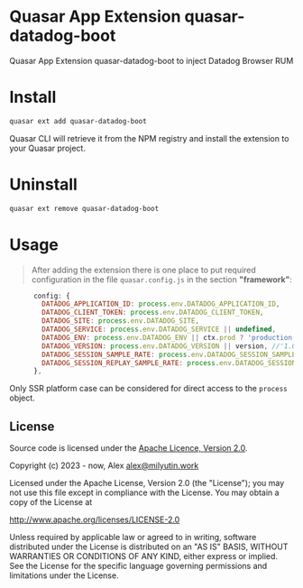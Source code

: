 Quasar App Extension quasar-datadog-boot
===

Quasar App Extension quasar-datadog-boot to inject Datadog Browser RUM

# Install
```bash
quasar ext add quasar-datadog-boot
```
Quasar CLI will retrieve it from the NPM registry and install the extension to your Quasar project.


# Uninstall
```bash
quasar ext remove quasar-datadog-boot
```

# Usage
> After adding the extension there is one place to put required configuration in the file `quasar.config.js` in the section **"framework"**:
```javascript
      config: {
        DATADOG_APPLICATION_ID: process.env.DATADOG_APPLICATION_ID,
        DATADOG_CLIENT_TOKEN: process.env.DATADOG_CLIENT_TOKEN,
        DATADOG_SITE: process.env.DATADOG_SITE,
        DATADOG_SERVICE: process.env.DATADOG_SERVICE || undefined,
        DATADOG_ENV: process.env.DATADOG_ENV || ctx.prod ? 'production' : 'dev', //'production'
        DATADOG_VERSION: process.env.DATADOG_VERSION || version, //'1.0.0'
        DATADOG_SESSION_SAMPLE_RATE: process.env.DATADOG_SESSION_SAMPLE_RATE || 100,
        DATADOG_SESSION_REPLAY_SAMPLE_RATE: process.env.DATADOG_SESSION_REPLAY_SAMPLE_RATE || undefined, // if not included, the default is 100
      },
```
Only SSR platform case can be considered for direct access to the `process` object.


## License

Source code is licensed under the [Apache Licence, Version 2.0](http://www.apache.org/licenses/LICENSE-2.0.html).

Copyright (c) 2023 - now, Alex <alex@milyutin.work>

Licensed under the Apache License, Version 2.0 (the "License");
you may not use this file except in compliance with the License.
You may obtain a copy of the License at

http://www.apache.org/licenses/LICENSE-2.0

Unless required by applicable law or agreed to in writing, software
distributed under the License is distributed on an "AS IS" BASIS,
WITHOUT WARRANTIES OR CONDITIONS OF ANY KIND, either express or implied.
See the License for the specific language governing permissions and
limitations under the License.
